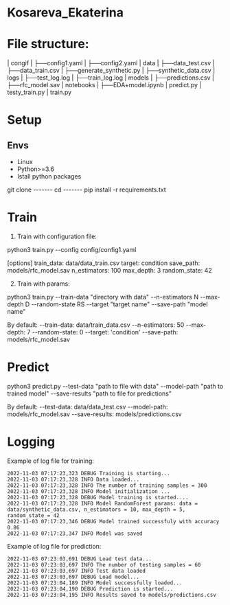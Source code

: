 # Kosareva_Ekaterina

# File structure:

| congif
|  ├──config1.yaml
|  ├──config2.yaml
| data
|  ├──data_test.csv
|  ├──data_train.csv
|  ├──generate_synthetic.py
|  ├──synthetic_data.csv
| logs
|  ├──test_log.log
|  ├──train_log.log
| models
|  ├──predictions.csv
|  ├──rfc_model.sav
| notebooks
|  ├──EDA+model.ipynb
| predict.py
| testy_train.py
| train.py

# Setup
## Envs
  - Linux
  - Python>=3.6
  - Istall python packages

git clone -------
cd -------
pip install -r requirements.txt
       
# Train

1) Train with configuration file:

python3 train.py --config config/config1.yaml

[options]
train_data: data/data_train.csv
target: condition
save_path: models/rfc_model.sav
n_estimators: 100
max_depth: 3
random_state: 42

2) Train with params:

python3 train.py --train-data "directory with data" --n-estimators N --max-depth D --random-state RS --target "target name" --save-path "model name"

By default:
  --train-data: data/train_data.csv
  --n-estimators: 50
  --max-depth: 7
  --random-state: 0
  --target: 'condition'
  --save-path: models/rfc_model.sav 

# Predict

python3 predict.py --test-data "path to file with data" --model-path "path to trained model"  --save-results "path to file for predictions"

By default:
   --test-data: data/data_test.csv
   --model-path: models/rfc_model.sav
   --save-results: models/predictions.csv

# Logging
Example of log file for training:
    
    2022-11-03 07:17:23,323 DEBUG Training is starting...
    2022-11-03 07:17:23,328 INFO Data loaded...
    2022-11-03 07:17:23,328 INFO The number of training samples = 300
    2022-11-03 07:17:23,328 INFO Model initialization ...
    2022-11-03 07:17:23,328 DEBUG Model training is started....
    2022-11-03 07:17:23,328 INFO Model RandomForest params: data = data/synthetic_data.csv, n_estimators = 10, max_depth = 5, random_state = 42
    2022-11-03 07:17:23,346 DEBUG Model trained successfuly with accuracy 0.86
    2022-11-03 07:17:23,347 INFO Model was saved

Example of log file for prediction:

    2022-11-03 07:23:03,691 DEBUG Load test data...
    2022-11-03 07:23:03,697 INFO The number of testing samples = 60
    2022-11-03 07:23:03,697 INFO Test data loaded
    2022-11-03 07:23:03,697 DEBUG Load model...
    2022-11-03 07:23:04,189 INFO Model successfully loaded...
    2022-11-03 07:23:04,190 DEBUG Prediction is started...
    2022-11-03 07:23:04,195 INFO Results saved to models/predictions.csv
